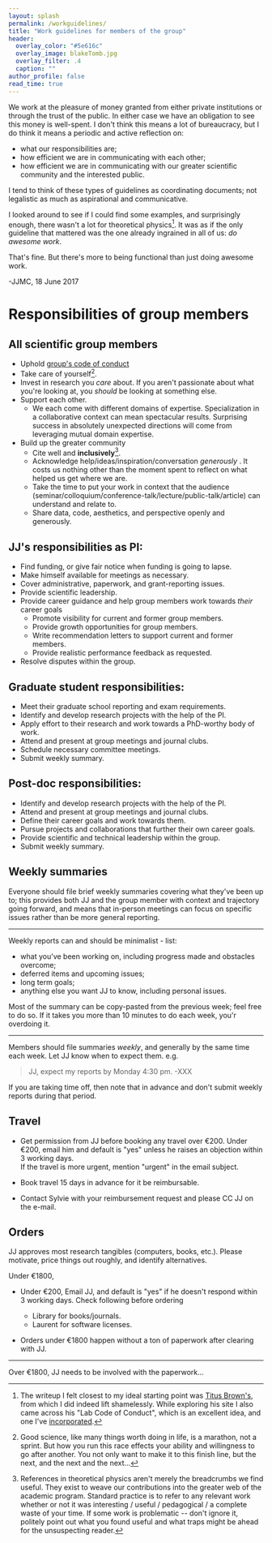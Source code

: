 ```yaml
---
layout: splash
permalink: /workguidelines/
title: "Work guidelines for members of the group"
header:
  overlay_color: "#5e616c"
  overlay_image: blakeTomb.jpg
  overlay_filter: .4
  caption: ""
author_profile: false
read_time: true
---
```


We work at the pleasure of money granted from either private institutions or through the trust of the public.  In either case we have an obligation to see this money is  well-spent.  I don't think this means a lot of bureaucracy, but I do think it means a periodic and active reflection on:
 * what our responsibilities are;
 * how efficient we are in communicating with each other;
 * how efficient we are in communicating with our greater scientific community and the interested public.

I tend to think of these types of guidelines as coordinating documents; not legalistic as much as aspirational and communicative.

I looked around to see if I could find some examples, and surprisingly enough, there wasn't a lot for theoretical physics[^source]. It was as if the only guideline that mattered was the one already ingrained in all of us: *do awesome work*.

[^source]:   The writeup I felt closest to my ideal starting point was [Titus  Brown's](http://ivory.idyll.org/lab/work-guidelines.html), from which I did indeed lift shamelessly.  While exploring his site I also came across his "Lab Code of Conduct", which is an excellent idea, and one I've [incorporated](/code_of_conduct/).

That's fine.  But there's more to being functional than just doing awesome work.

-JJMC, 18 June 2017

# Responsibilities of group members

## All scientific group members
* Uphold [group's code of conduct](/code_of_conduct/)
* Take care of yourself[^care].
* Invest in research you *care* about.  If you aren't passionate about what you're looking at, you *should* be looking at something else.
* Support each other.
  *  We each come with different domains of expertise. Specialization in a  collaborative context can mean spectacular results. Surprising success in absolutely unexpected directions will come from leveraging mutual domain expertise.
* Build up the greater community
    * Cite well and **inclusively**[^citeIncl].
    * Acknowledge help/ideas/inspiration/conversation *generously* . It costs us nothing other than the moment spent to reflect on what helped us get where we are.
    * Take the time to put your work in context that the audience (seminar/colloquium/conference-talk/lecture/public-talk/article) can understand and relate to.
    * Share data, code, aesthetics, and perspective openly and generously.


[^care]: Good science, like many things worth doing in life, is a marathon, not a sprint. But how you run this race effects your ability and willingness to go after another. You not only want to  make it to this finish line, but the next, and the next and the next...
[^citeIncl]: References in theoretical physics aren't merely the breadcrumbs we find useful.  They exist to weave our contributions into the greater web of the academic program. Standard practice is to refer to any relevant work whether or not it was interesting / useful / pedagogical / a complete waste of your time.  If some work is problematic -- don't ignore it, politely point out what you found useful and what traps might be ahead for the unsuspecting reader.

## JJ's responsibilities as PI:

* Find funding, or give fair notice when funding is going to lapse.
* Make himself available for meetings as necessary.
* Cover administrative, paperwork, and grant-reporting issues.
* Provide scientific leadership.
* Provide career guidance and help group members work towards *their* career goals
  * Promote visibility for current and former group members.
  * Provide growth opportunities for group members.
  * Write recommendation letters to support current and former members.
  * Provide realistic performance feedback as requested.
* Resolve disputes within the group.

## Graduate student responsibilities:

* Meet their graduate school reporting and exam requirements.
* Identify and develop research projects with the help of the PI.
* Apply effort to their research and work towards a PhD-worthy body of work.
* Attend and present at group meetings and journal clubs.
* Schedule necessary committee meetings.
* Submit weekly summary.

## Post-doc responsibilities:

* Identify and develop research projects with the help of the PI.
* Attend and present at group meetings and journal clubs.
* Define their career goals and work towards them.
* Pursue projects and collaborations that further their own career goals.
* Provide scientific and technical leadership within the group.
* Submit weekly summary.


## Weekly summaries

Everyone should file brief weekly summaries covering what they've been
up to; this provides both JJ and the group member with context and
trajectory going forward, and means that in-person meetings can focus
on specific issues rather than be more general reporting.

----

Weekly reports can and should be minimalist - list:

* what you've been working on, including progress made
  and obstacles overcome;
* deferred items and upcoming issues;
* long term goals;
* anything else you want JJ to know, including personal issues.

Most of the summary can  be copy-pasted from the previous week;
feel free to do so.  If it takes you more than 10 minutes to do each
week, you'r overdoing it.

----

Members should file summaries  *weekly*, and generally by the same time each week.  Let JJ know when to expect them.  e.g.
  > JJ, expect my reports by Monday 4:30 pm. -XXX

If you are taking time off, then note that in advance and don't submit weekly reports during that period.


## Travel

* Get permission from JJ before booking any travel over €200.
  Under €200, email him and default is "yes"
  unless he raises an objection within 3 working days.  
  If the travel is more urgent, mention "urgent" in the email subject.

* Book travel 15 days in advance for it be reimbursable.

* Contact Sylvie with your reimbursement request and please CC  JJ on the e-mail.

## Orders


JJ approves most research tangibles (computers, books, etc.).  Please motivate, price things out roughly, and identify alternatives.

Under €1800,

* Under €200,  Email JJ, and default is "yes" if he doesn't respond within 3 working days.
Check following before ordering
    * Library for books/journals.
    * Laurent for software licenses.

* Orders under €1800 happen without a ton of paperwork after clearing with JJ.

------------------------

Over €1800, JJ needs to be involved with the paperwork...
